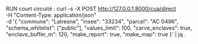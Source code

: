 RUN court circuité : 
curl -s -X POST http://127.0.0.1:8000/cua/direct \
  -H "Content-Type: application/json" \
  -d '{
    "commune": "Latresne",
    "insee": "33234",
    "parcel": "AC 0496",
    "schema_whitelist": ["public"],
    "values_limit": 100,
    "carve_enclaves": true,
    "enclave_buffer_m": 120,
    "make_report": true,
    "make_map": true
  }' | jq .

